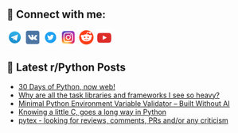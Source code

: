 ## 🔎 Connect with me:
[<img src="https://github.com/bullbesh/bullbesh/blob/main/images/Telegram.png" width="32" height="32" />](https://t.me/bullbesh)
[<img src="https://github.com/bullbesh/bullbesh/blob/main/images/VK.png" width="32" height="32" />](https://vk.com/bullbesh)
[<img src="https://github.com/bullbesh/bullbesh/blob/main/images/Twitter.png" width="32" height="32" />](https://twitter.com/bullbesh1)
[<img src="https://github.com/bullbesh/bullbesh/blob/main/images/Instagram.png" width="32" height="32" />](https://www.instagram.com/bullbesh)
[<img src="https://github.com/bullbesh/bullbesh/blob/main/images/Reddit.png" width="32" height="32" />](https://www.reddit.com/user/bullbesh)
[<img src="https://github.com/bullbesh/bullbesh/blob/main/images/YouTube.png" width="32" height="32" />](https://www.youtube.com/channel/UCtfjRs6uzgq5mfm8S06WTcg)

## 📕 Latest r/Python Posts
<!-- BLOG-POST-LIST:START -->
- [30 Days of Python, now web!](https://www.reddit.com/r/Python/comments/1mry1bi/30_days_of_python_now_web/)
- [Why are all the task libraries and frameworks I see so heavy?](https://www.reddit.com/r/Python/comments/1mrxbxc/why_are_all_the_task_libraries_and_frameworks_i/)
- [Minimal Python Environment Variable Validator – Built Without AI](https://www.reddit.com/r/Python/comments/1mrvawd/minimal_python_environment_variable_validator/)
- [Knowing a little C, goes a long way in Python](https://www.reddit.com/r/Python/comments/1mrutnf/knowing_a_little_c_goes_a_long_way_in_python/)
- [pytex - looking for reviews, comments, PRs and/or any criticism](https://www.reddit.com/r/Python/comments/1mruhax/pytex_looking_for_reviews_comments_prs_andor_any/)
<!-- BLOG-POST-LIST:END -->
